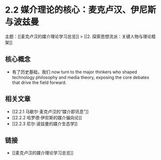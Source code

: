# 2.2 媒介理论的核心：麦克卢汉、伊尼斯与波兹曼

主题：[[麦克卢汉的媒介理论学习总览]] > [[2. 探索思想流派：关键人物与理论框架]]

## 核心概念

- 有了历史基础，我们 now turn to the major thinkers who shaped technology philosophy and media theory, exposing the core debates that drive the field forward.

## 相关文章

- [[2.2.1 马歇尔·麦克卢汉的“媒介即讯息”]]
- [[2.2.2 哈罗德·伊尼斯的媒介偏向论]]
- [[2.2.3 尼尔·波兹曼的媒介生态学]]

## 链接

- [[麦克卢汉的媒介理论学习总览]]
